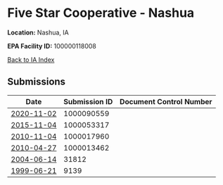 # Five Star Cooperative - Nashua

**Location:** Nashua, IA

**EPA Facility ID:** 100000118008

[Back to IA Index](../../index.md)

## Submissions

| Date | Submission ID | Document Control Number |
|------|--------------|-------------------------|
| [2020-11-02](submissions/1000090559.md) | 1000090559 |  |
| [2015-11-04](submissions/1000053317.md) | 1000053317 |  |
| [2010-11-04](submissions/1000017960.md) | 1000017960 |  |
| [2010-04-27](submissions/1000013462.md) | 1000013462 |  |
| [2004-06-14](submissions/31812.md) | 31812 |  |
| [1999-06-21](submissions/9139.md) | 9139 |  |
